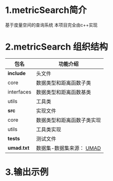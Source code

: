 # 1.metricSearch简介
基于度量空间的查询系统
本项目完全由c++实现
# 2.metricSearch 组织结构

|包名|功能介绍|
|-|-|
|**include**| 头文件|
|core|数据类型和距离函数子类|
|interfaces|数据类型和距离函数基类|
|utils|工具类|
|**src**| 实现文件|
|core|数据类型和距离函数子类实现|
|utils|工具类实现|
|**tests** | 测试文件|
|**umad.txt**| 数据集-数据集来源： [UMAD](https://gitee.com/UMAD/UMAD/wikis/pages?sort_id=2497170&doc_id=840507#12-%E6%95%B0%E6%8D%AE%E9%9B%86%E4%BB%8B%E7%BB%8D) |
# 3.输出示例
